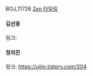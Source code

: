 BOJ_11726 [2xn 타일링](https://www.acmicpc.net/problem/11726)<br>

#### 김선웅
링크: 

#### 정의진
링크: https://uijin.tistory.com/204
